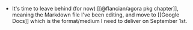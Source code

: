 - It's time to leave behind (for now) [[@flancian/agora pkg chapter]], meaning the Markdown file I've been editing, and move to [[Google Docs]] which is the format/medium I need to deliver on September 1st.
